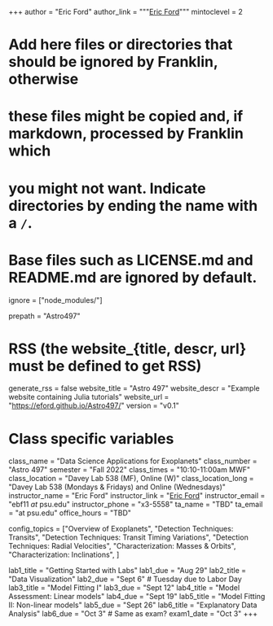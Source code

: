 +++
author = "Eric Ford"
author_link = """<a href="http://personal.psu.edu/ebf11/">Eric Ford</a>"""
mintoclevel = 2

# Add here files or directories that should be ignored by Franklin, otherwise
# these files might be copied and, if markdown, processed by Franklin which
# you might not want. Indicate directories by ending the name with a `/`.
# Base files such as LICENSE.md and README.md are ignored by default.
ignore = ["node_modules/"]

prepath = "Astro497"


# RSS (the website_{title, descr, url} must be defined to get RSS)
generate_rss = false
website_title = "Astro 497"
website_descr = "Example website containing Julia tutorials"
website_url   = "https://eford.github.io/Astro497/"
version = "v0.1"

# Class specific variables
class_name = "Data Science Applications for Exoplanets"
class_number = "Astro 497"
semester = "Fall 2022"
class_times = "10:10-11:00am MWF"
class_location = "Davey Lab 538 (MF), Online (W)"
class_location_long = "Davey Lab 538 (Mondays & Fridays) and Online (Wednesdays)"
instructor_name = "Eric Ford"
instructor_link = "[Eric Ford](http://personal.psu.edu/ebf11/)"
instructor_email = "ebf11 _at_ psu.edu"
instructor_phone = "x3-5558"
ta_name = "TBD"
ta_email = "at psu.edu"
office_hours = "TBD"

config_topics = ["Overview of Exoplanets",
	 "Detection Techniques: Transits",
         "Detection Techniques: Transit Timing Variations",
	 "Detection Techniques: Radial Velocities",
	 "Characterization: Masses & Orbits",
	 "Characterization: Inclinations",
	 ]

lab1_title = "Getting Started with Labs"
lab1_due = "Aug 29"
lab2_title = "Data Visualization"
lab2_due = "Sept 6" # Tuesday due to Labor Day
lab3_title = "Model Fitting I"
lab3_due = "Sept 12"
lab4_title = "Model Assessment: Linear models"
lab4_due = "Sept 19"
lab5_title = "Model Fitting II: Non-linear models"
lab5_due = "Sept 26"
lab6_title = "Explanatory Data Analysis"
lab6_due = "Oct 3" # Same as exam?
exam1_date = "Oct 3"
+++
